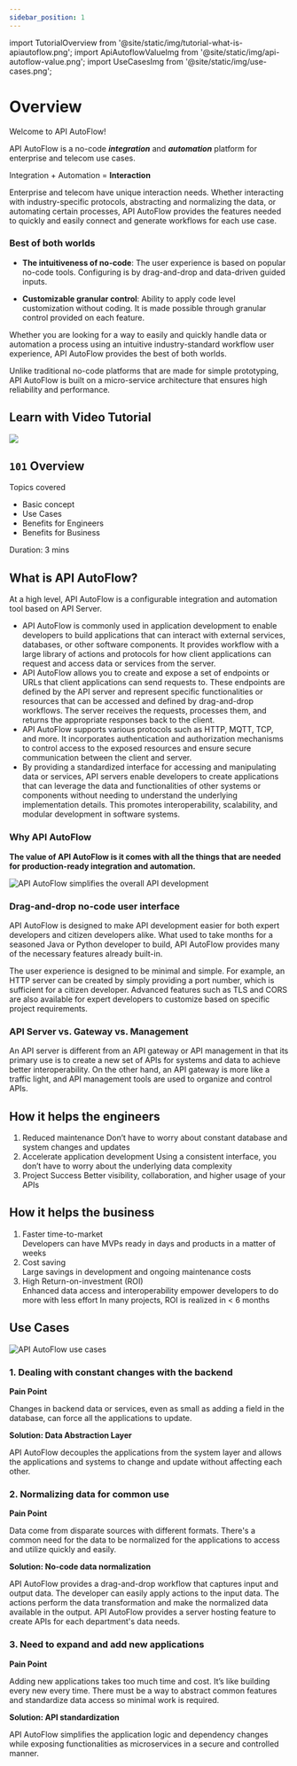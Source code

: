 ```yaml
---
sidebar_position: 1
---
```


import TutorialOverview from '@site/static/img/tutorial-what-is-apiautoflow.png';
import ApiAutoflowValueImg from '@site/static/img/api-autoflow-value.png';
import UseCasesImg from '@site/static/img/use-cases.png';

# Overview

Welcome to API AutoFlow!



API AutoFlow is a no-code **_integration_** and **_automation_** platform for enterprise and telecom use cases.

<div class="hero shadow--lw padding-vert--sm margin-vert--lg">
  <div class="container">
    <p class="hero__subtitle">
    Integration + Automation = <strong>Interaction</strong></p>
  </div>
</div>

Enterprise and telecom have unique interaction needs.  Whether interacting with industry-specific protocols, abstracting and normalizing the data, or automating certain processes, API AutoFlow provides the features needed to quickly and easily connect and generate workflows for each use case.

### Best of both worlds

- **The intuitiveness of no-code**: The user experience is based on popular no-code tools. Configuring is by drag-and-drop and data-driven guided inputs.

- **Customizable granular control**: Ability to apply code level customization without coding. It is made possible through granular control provided on each feature. 


Whether you are looking for a way to easily and quickly handle data or automation a process using an intuitive industry-standard workflow user experience, API AutoFlow provides the best of both worlds.

Unlike traditional no-code platforms that are made for simple prototyping, API AutoFlow is built on a micro-service architecture that ensures high reliability and performance.  


## Learn with Video Tutorial

<div class="videoBlock">
    <div class="videoLeft">
        <div class="videoWrapper">
            <a href="../../Tutorial/#101-what-is-api-autoflow"><img src={TutorialOverview} /></a>
        </div>
    </div>
    <div class="videoRight">
        <div class="videoText">
            <h2><code>101</code> Overview</h2>
            <p>Topics covered</p>
                <ul>
                    <li>Basic concept</li>
                    <li>Use Cases</li>
                    <li>Benefits for Engineers</li>
                    <li>Benefits for Business</li>
                </ul>
            <p>Duration:  3 mins</p>
        </div>
    </div>
    <div class="videoClearer"></div>
</div>

## What is API AutoFlow?

At a high level, API AutoFlow is a configurable integration and automation tool based on API Server.

- API AutoFlow is commonly used in application development to enable developers to build applications that can interact with external services, databases, or other software components. It provides workflow with a large library of actions and protocols for how client applications can request and access data or services from the server.
- API AutoFlow allows you to create and expose a set of endpoints or URLs that client applications can send requests to. These endpoints are defined by the API server and represent specific functionalities or resources that can be accessed and defined by drag-and-drop workflows. The server receives the requests, processes them, and returns the appropriate responses back to the client.
- API AutoFlow supports various protocols such as HTTP, MQTT, TCP, and more. It incorporates authentication and authorization mechanisms to control access to the exposed resources and ensure secure communication between the client and server.
- By providing a standardized interface for accessing and manipulating data or services, API servers enable developers to create applications that can leverage the data and functionalities of other systems or components without needing to understand the underlying implementation details. This promotes interoperability, scalability, and modular development in software systems.

### Why API AutoFlow
**The value of API AutoFlow is it comes with all the things that are needed for production-ready integration and automation.**

<div style={{width: 100 + '%', textAlign: 'center'}}>
    <img src={ApiAutoflowValueImg} alt="API AutoFlow simplifies the overall API development" style={{ maxWidth: 30 + 'em' }} />
</div>

### Drag-and-drop no-code user interface

API AutoFlow is designed to make API development easier for both expert developers and citizen developers alike. What used to take months for a seasoned Java or Python developer to build, API AutoFlow provides many of the necessary features already built-in.

The user experience is designed to be minimal and simple. For example, an HTTP server can be created by simply providing a port number, which is sufficient for a citizen developer. Advanced features such as TLS and CORS are also available for expert developers to customize based on specific project requirements.

### API Server vs. Gateway vs. Management

An API server is different from an API gateway or API management in that its primary use is to create a new set of APIs for systems and data to achieve better interoperability. On the other hand, an API gateway is more like a traffic light, and API management tools are used to organize and control APIs.

## How it helps the engineers

1. Reduced maintenance
Don’t have to worry about constant database and system changes and updates
2. Accelerate application development
Using a consistent interface, you don’t have to worry about the underlying data complexity
3. Project Success
Better visibility, collaboration, and higher usage of your APIs

## How it helps the business

1. Faster time-to-market<br />
Developers can have MVPs ready in days and products in a matter of weeks
2. Cost saving<br />
Large savings in development and ongoing maintenance costs
3. High Return-on-investment (ROI)<br />
Enhanced data access and interoperability empower developers to do more with less effort
In many projects, ROI is realized in &lt; 6 months

## Use Cases

<div style={{width: 100 + '%', textAlign: 'center'}}>
    <img src={UseCasesImg} alt="API AutoFlow use cases"/>
</div>

### 1. Dealing with constant changes with the backend

**Pain Point**

Changes in backend data or services, even as small as adding a field in the database, can force all the applications to update.

**Solution: Data Abstraction Layer**

API AutoFlow decouples the applications from the system layer and allows the applications and systems to change and update without affecting each other.


### 2. Normalizing data for common use

**Pain Point**

Data come from disparate sources with different formats.  There's a common need for the data to be normalized for the applications to access and utilize quickly and easily.

**Solution: No-code data normalization**

API AutoFlow provides a drag-and-drop workflow that captures input and output data.  The developer can easily apply actions to the input data.  The actions perform the data transformation and make the normalized data available in the output.  API AutoFlow provides a server hosting feature to create APIs for each department's data needs.

### 3. Need to expand and add new applications

**Pain Point**

Adding new applications takes too much time and cost.  It’s like building every new every time.  There must be a way to abstract common features and standardize data access so minimal work is required.

**Solution: API standardization**

API AutoFlow simplifies the application logic and dependency changes while exposing functionalities as microservices in a secure and controlled manner.
